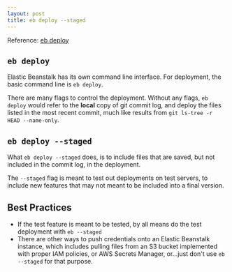 ```yaml
---
layout: post
title: eb deploy --staged
---
```


Reference: [eb deploy](https://docs.aws.amazon.com/elasticbeanstalk/latest/dg/eb3-deploy.html)

## `eb deploy` ##

Elastic Beanstalk has its own command line interface. For deployment, the basic command line is `eb deploy`.

There are many flags to control the deployment. Without any flags, `eb deploy` would refer to the **local** copy of git commit log, and deploy the files listed in the most recent commit, much like results from `git ls-tree -r HEAD --name-only`.

## `eb deploy --staged` ##

What `eb deploy --staged` does, is to include files that are saved, but not included in the commit log, in the deployment. 

The `--staged` flag is meant to test out deployments on test servers, to include new features that may not meant to be included into a final version.

## Best Practices ##

- If the test feature is meant to be tested, by all means do the test deployment with `eb --staged`
- There are other ways to push credentials onto an Elastic Beanstalk instance, which includes pulling files from an S3 bucket implemented with proper IAM policies, or AWS Secrets Manager, or...just don't use `eb --staged` for that purpose.
